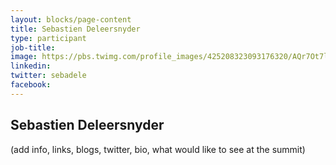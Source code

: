 ```yaml
---
layout: blocks/page-content
title: Sebastien Deleersnyder
type: participant
job-title:
image: https://pbs.twimg.com/profile_images/425208323093176320/AQr7Ot7l_400x400.png
linkedin:
twitter: sebadele
facebook:
---
```


## Sebastien Deleersnyder

(add info, links, blogs, twitter, bio, what would like to see at the summit)
